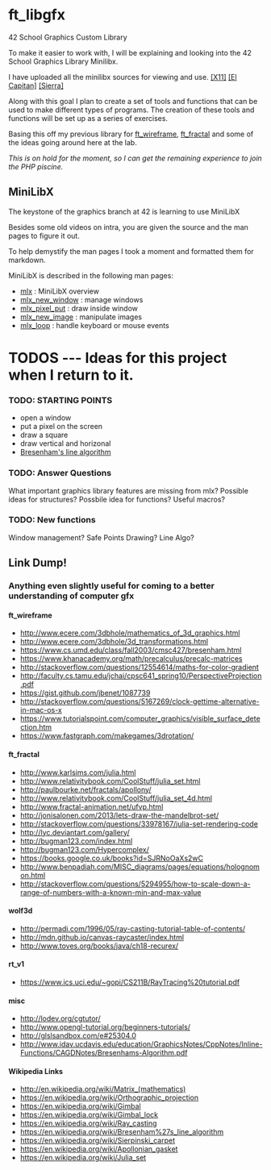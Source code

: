 # ft_libgfx
42 School Graphics Custom Library

To make it easier to work with, I will be explaining and looking into the 42 School Graphics Library Minilibx.

I have uploaded all the minilibx sources for viewing and use.
[[X11]](https://github.com/qst0/ft_libgfx/tree/master/minilibx_X11_sources)
[[El Capitan]](https://github.com/qst0/ft_libgfx/tree/master/minilibx_macos_elcapitan)
[[Sierra]](https://github.com/qst0/ft_libgfx/tree/master/minilibx_macos_sierra)

Along with this goal I plan to create a set of tools and functions that can be used to make different types of programs.
The creation of these tools and functions will be set up as a series of exercises.

Basing this off my previous library for [ft_wireframe](https://github.com/qst0/ft_wireframe), [ft_fractal](https://github.com/qst0/ft_fractal) and some of the ideas going around here at the lab.

*This is on hold for the moment, so I can get the remaining experience to join the PHP piscine.*

## MiniLibX

The keystone of the graphics branch at 42 is learning to use MiniLibX

Besides some old videos on intra, you are given the source and the man pages to figure it out.

To help demystify the man pages I took a moment and formatted them for markdown.

MiniLibX is described in the following man pages:

* [mlx](man_mlx.md) : MiniLibX overview
* [mlx_new_window](man_mlx_new_window.md) : manage windows
* [mlx_pixel_put](man_mlx_pixel_put.md) : draw inside window
* [mlx_new_image](man_mlx_new_image.md) : manipulate images
* [mlx_loop](man_mlx_loop.md) : handle keyboard or mouse events

# TODOS --- Ideas for this project when I return to it.

### TODO: STARTING POINTS

* open a window
* put a pixel on the screen
* draw a square
* draw vertical and horizonal
* [Bresenham's line algorithm](http://graphics.idav.ucdavis.edu/education/GraphicsNotes/Bresenhams-Algorithm.pdf)

### TODO: Answer Questions
What important graphics library features are missing from mlx?
Possible ideas for structures?
Possbile idea for functions?
Useful macros?

### TODO: New functions

Window management?
Safe Points Drawing?
Line Algo?

## Link Dump!
### Anything even slightly useful for coming to a better understanding of computer gfx

#### ft_wireframe
* http://www.ecere.com/3dbhole/mathematics_of_3d_graphics.html
* http://www.ecere.com/3dbhole/3d_transformations.html
* https://www.cs.umd.edu/class/fall2003/cmsc427/bresenham.html
* https://www.khanacademy.org/math/precalculus/precalc-matrices
* http://stackoverflow.com/questions/12554614/maths-for-color-gradient
* http://faculty.cs.tamu.edu/jchai/cpsc641_spring10/PerspectiveProjection.pdf
* https://gist.github.com/jbenet/1087739
* http://stackoverflow.com/questions/5167269/clock-gettime-alternative-in-mac-os-x
* https://www.tutorialspoint.com/computer_graphics/visible_surface_detection.htm
* https://www.fastgraph.com/makegames/3drotation/

#### ft_fractal
* http://www.karlsims.com/julia.html
* http://www.relativitybook.com/CoolStuff/julia_set.html
* http://paulbourke.net/fractals/apollony/
* http://www.relativitybook.com/CoolStuff/julia_set_4d.html
* http://www.fractal-animation.net/ufvp.html
* http://jonisalonen.com/2013/lets-draw-the-mandelbrot-set/
* http://stackoverflow.com/questions/33978167/julia-set-rendering-code
* http://lyc.deviantart.com/gallery/
* http://bugman123.com/index.html
* http://bugman123.com/Hypercomplex/
* https://books.google.co.uk/books?id=SJRNoOaXs2wC
* http://www.benpadiah.com/MISC_diagrams/pages/equations/holognomon.html
* http://stackoverflow.com/questions/5294955/how-to-scale-down-a-range-of-numbers-with-a-known-min-and-max-value

#### wolf3d
* http://permadi.com/1996/05/ray-casting-tutorial-table-of-contents/
* http://mdn.github.io/canvas-raycaster/index.html
* http://www.toves.org/books/java/ch18-recurex/

#### rt_v1
* https://www.ics.uci.edu/~gopi/CS211B/RayTracing%20tutorial.pdf

#### misc
* http://lodev.org/cgtutor/
* http://www.opengl-tutorial.org/beginners-tutorials/
* http://glslsandbox.com/e#25304.0
* http://www.idav.ucdavis.edu/education/GraphicsNotes/CppNotes/Inline-Functions/CAGDNotes/Bresenhams-Algorithm.pdf

#### Wikipedia Links
* http://en.wikipedia.org/wiki/Matrix_(mathematics)
* https://en.wikipedia.org/wiki/Orthographic_projection
* https://en.wikipedia.org/wiki/Gimbal
* https://en.wikipedia.org/wiki/Gimbal_lock
* https://en.wikipedia.org/wiki/Ray_casting
* https://en.wikipedia.org/wiki/Bresenham%27s_line_algorithm
* https://en.wikipedia.org/wiki/Sierpinski_carpet
* https://en.wikipedia.org/wiki/Apollonian_gasket
* https://en.wikipedia.org/wiki/Julia_set
